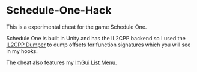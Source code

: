 ﻿# Schedule-One-Hack

This is a experimental cheat for the game Schedule One.

Schedule One is built in Unity and has the IL2CPP backend so I used the <a href="https://github.com/Perfare/Il2CppDumper">IL2CPP Dumper</a> to dump offsets for function signatures which you will see in my hooks.

The cheat also features my <a href="https://github.com/llock1/ImGui-List-Menu">ImGui List Menu</a>.
